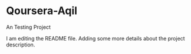 # Qoursera-Aqil
An Testing Project

I am editing the README file. Adding some more details about the project description.
